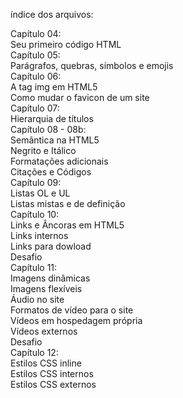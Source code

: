 índice dos arquivos:

Capítulo 04: <br />
    Seu primeiro código HTML <br />
Capítulo 05: <br />
    Parágrafos, quebras, símbolos e emojis <br />
Capítulo 06: <br />
    A tag img em HTML5 <br />
    Como mudar o favicon de um site <br />
Capítulo 07: <br />
    Hierarquia de títulos <br />
Capítulo 08 - 08b: <br />
    Semântica na HTML5 <br />
    Negrito e Itálico <br />
    Formatações adicionais <br />
    Citações e Códigos <br />
Capítulo 09: <br />
    Listas OL e UL <br />
    Listas mistas e de definição <br />
Capítulo 10: <br />
    Links e Âncoras em HTML5 <br />
    Links internos <br />
    Links para dowload <br />
    Desafio <br />
Capítulo 11: <br />
    Imagens dinâmicas <br />
    Imagens flexíveis <br />
    Áudio no site <br />
    Formatos de vídeo para o site <br />
    Vídeos em hospedagem própria <br />
    Vídeos externos <br />
    Desafio <br />
Capítulo 12: <br />
    Estilos CSS inline <br />
    Estilos CSS internos <br />
    Estilos CSS externos <br />
